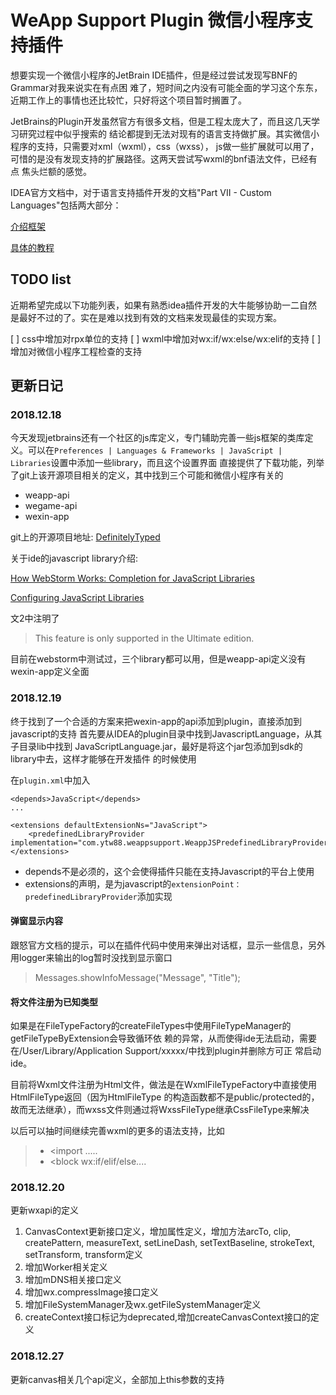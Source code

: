 # WeApp Support Plugin 微信小程序支持插件

想要实现一个微信小程序的JetBrain IDE插件，但是经过尝试发现写BNF的Grammar对我来说实在有点困
难了，短时间之内没有可能全面的学习这个东东，近期工作上的事情也还比较忙，只好将这个项目暂时搁置了。

JetBrains的Plugin开发虽然官方有很多文档，但是工程太庞大了，而且这几天学习研究过程中似乎搜索的
结论都提到无法对现有的语言支持做扩展。其实微信小程序的支持，只需要对xml（wxml），css（wxss），
js做一些扩展就可以用了，可惜的是没有发现支持的扩展路径。这两天尝试写wxml的bnf语法文件，已经有点
焦头烂额的感觉。

IDEA官方文档中，对于语言支持插件开发的文档"Part VII - Custom Languages"包括两大部分：

[介绍框架](http://www.jetbrains.org/intellij/sdk/docs/reference_guide/custom_language_support.html)

[具体的教程](http://www.jetbrains.org/intellij/sdk/docs/tutorials/custom_language_support_tutorial.html)

## TODO list
近期希望完成以下功能列表，如果有熟悉idea插件开发的大牛能够协助一二自然是最好不过的了。实在是难以找到有效的文档来发现最佳的实现方案。

[ ] css中增加对rpx单位的支持
[ ] wxml中增加对wx:if/wx:else/wx:elif的支持
[ ] 增加对微信小程序工程检查的支持

## 更新日记

### 2018.12.18
今天发现jetbrains还有一个社区的js库定义，专门辅助完善一些js框架的类库定义。可以在`Preferences |
 Languages & Frameworks | JavaScript | Libraries`设置中添加一些library，而且这个设置界面
 直接提供了下载功能，列举了git上该开源项目相关的定义，其中找到三个可能和微信小程序有关的
 * weapp-api
 * wegame-api
 * wexin-app
 
 git上的开源项目地址: [DefinitelyTyped](https://github.com/DefinitelyTyped/DefinitelyTyped)
 
 关于ide的javascript library介绍:
 
  [How WebStorm Works: Completion for JavaScript Libraries](https://blog.jetbrains.com/webstorm/2014/07/how-webstorm-works-completion-for-javascript-libraries/)
  
  [Configuring JavaScript Libraries](https://www.jetbrains.com/help/idea/configuring-javascript-libraries.html)
  
  文2中注明了
  > This feature is only supported in the Ultimate edition.
  
  目前在webstorm中测试过，三个library都可以用，但是weapp-api定义没有wexin-app定义全面
 
 ### 2018.12.19
 终于找到了一个合适的方案来把wexin-app的api添加到plugin，直接添加到javascript的支持
 首先要从IDEA的plugin目录中找到JavascriptLanguage，从其子目录lib中找到
 JavaScriptLanguage.jar，最好是将这个jar包添加到sdk的library中去，这样才能够在开发插件
 的时候使用
 
 在`plugin.xml`中加入
 ```
 <depends>JavaScript</depends>
 ...
 
 <extensions defaultExtensionNs="JavaScript">
     <predefinedLibraryProvider implementation="com.ytw88.weappsupport.WeappJSPredefinedLibraryProvider"/>
 </extensions>
 ```
 * depends不是必须的，这个会使得插件只能在支持Javascript的平台上使用
 * extensions的声明，是为javascript的`extensionPoint：predefinedLibraryProvider`添加实现
 
 #### 弹窗显示内容
 跟怒官方文档的提示，可以在插件代码中使用来弹出对话框，显示一些信息，另外用logger来输出的log暂时没找到显示窗口
 > Messages.showInfoMessage("Message", "Title");
 
 #### 将文件注册为已知类型
 如果是在FileTypeFactory的createFileTypes中使用FileTypeManager的getFileTypeByExtension会导致循环依
 赖的异常，从而使得ide无法启动，需要在/User/Library/Application Support/xxxxx/中找到plugin并删除方可正
 常启动ide。
 
 目前将Wxml文件注册为Html文件，做法是在WxmlFileTypeFactory中直接使用HtmlFileType返回（因为HtmlFileType
 的构造函数都不是public/protected的，故而无法继承），而wxss文件则通过将WxssFileType继承CssFileType来解决
 
 以后可以抽时间继续完善wxml的更多的语法支持，比如
  > * <import .....
  > * <block wx:if/elif/else....
  
  ### 2018.12.20
  更新wxapi的定义
  1. CanvasContext更新接口定义，增加属性定义，增加方法arcTo, clip, createPattern, measureText, setLineDash, setTextBaseline, strokeText, setTransform, transform定义
  2. 增加Worker相关定义
  3. 增加mDNS相关接口定义
  4. 增加wx.compressImage接口定义
  5. 增加FileSystemManager及wx.getFileSystemManager定义
  6. createContext接口标记为deprecated,增加createCanvasContext接口的定义
  
  ### 2018.12.27
  更新canvas相关几个api定义，全部加上this参数的支持

